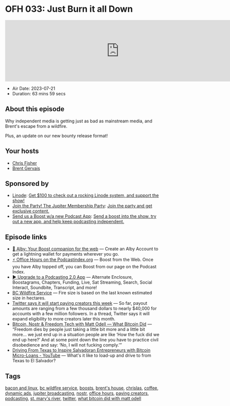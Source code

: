 # OFH 033: Just Burn it all Down

<iframe src="https://player.fireside.fm/v2/MkcqFyfv+OGb9sbwy?theme=dark" width="740" height="200" frameborder="0" scrolling="no"></iframe>

* Air Date: 2023-07-21
* Duration: 63 mins 59 secs

## About this episode

Why independent media is getting just as bad as mainstream media, and Brent's escape from a wildfire.

Plus, an update on our new bounty release format!

## Your hosts
* [Chris Fisher](https://www.officehours.hair/hosts/chrislas)
* [Brent Gervais](https://www.officehours.hair/hosts/brentgervais)

## Sponsored by

  * [Linode](https://linode.com/jupiter): [Get $100 to check out a rocking Linode system, and support the show!](https://linode.com/jupiter)
  * [Join the Party! The Jupiter Membership Party](https://www.jupiter.party/): [Join the party and get exclusive content. ](https://www.jupiter.party/)
  * [Send us a Boost w/a new Podcast App](http://newpodcastapps.com/): [Send a boost into the show, try out a new app, and help keep podcasting independent. ](http://newpodcastapps.com/)



## Episode links

  * [🎉 Alby: Your Boost companion for the web](https://getalby.com/ "🎉 Alby: Your Boost companion for the web") — Create an Alby Account to get a lightning wallet for payments wherever you go. 
  * [⚡️ Office Hours on the Podcastindex.org](https://podcastindex.org/podcast/5341434 "⚡️ Office Hours on the Podcastindex.org") — Boost from the Web. Once you have Alby topped off, you can Boost from our page on the Podcast Index. 
  * [▶️ Upgrade to a Podcasting 2.0 App](https://podcastindex.org/apps "▶️ Upgrade to a Podcasting 2.0 App") — Alternate Enclosure, Boostagrams, Chapters, Funding, Live, Sat Streaming, Search, Social Interact, Soundbite, Transcript, and more!
  * [BC Wildfire Service](https://wildfiresituation.nrs.gov.bc.ca/incidents?fireYear=2023&incidentNumber=N11805 "BC Wildfire Service") — Fire size is based on the last known estimated size in hectares.
  * [Twitter says it will start paying creators this week](https://www.theverge.com/2023/7/13/23794189/twitter-blue-monetization-ad-revenue-sharing-payments "Twitter says it will start paying creators this week") — So far, payout amounts are ranging from a few thousand dollars to nearly $40,000 for accounts with a few million followers. In a thread, Twitter says it will expand eligibility to more creators later this month. 
  * [Bitcoin, Nostr & Freedom Tech with Matt Odell — What Bitcoin Did](https://www.whatbitcoindid.com/podcast/bitcoin-nostr-freedom-tech "Bitcoin, Nostr & Freedom Tech with Matt Odell — What Bitcoin Did") — “Freedom dies by people just taking a little bit more and a little bit more… we just end up in a situation people are like ‘How the fuck did we end up here?’ And at some point down the line you have to practice civil disobedience and say: ‘No, I will not fucking comply.’”
  * [Driving From Texas to Inspire Salvadoran Entrepreneurs with Bitcoin Micro-Loans - YouTube](https://www.youtube.com/watch?v=uxK_VZRUvXU "Driving From Texas to Inspire Salvadoran Entrepreneurs with Bitcoin Micro-Loans - YouTube") — What's it like to load-up and drive to from Texas to El Salvador?



## Tags

[bacon and linux](https://www.officehours.hair/tags/bacon%20and%20linux), [bc wildfire service](https://www.officehours.hair/tags/bc%20wildfire%20service), [boosts](https://www.officehours.hair/tags/boosts), [brent's house](https://www.officehours.hair/tags/brent's%20house), [chrislas](https://www.officehours.hair/tags/chrislas), [coffee](https://www.officehours.hair/tags/coffee), [dynamic ads](https://www.officehours.hair/tags/dynamic%20ads), [jupiter broadcasting](https://www.officehours.hair/tags/jupiter%20broadcasting), [nostr](https://www.officehours.hair/tags/nostr), [office hours](https://www.officehours.hair/tags/office%20hours), [paying creators](https://www.officehours.hair/tags/paying%20creators), [podcasting](https://www.officehours.hair/tags/podcasting), [st. mary's river](https://www.officehours.hair/tags/st.%20mary's%20river), [twitter](https://www.officehours.hair/tags/twitter), [what bitcoin did with matt odell](https://www.officehours.hair/tags/what%20bitcoin%20did%20with%20matt%20odell)
